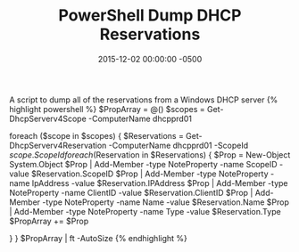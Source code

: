 ﻿---
layout: post
title:  PowerShell Dump DHCP Reservations
date:   2015-12-02 00:00:00 -0500
categories: IT
---






A script to dump all of the reservations from a Windows DHCP server
{% highlight powershell %}
$PropArray = @()
$scopes = Get-DhcpServerv4Scope -ComputerName dhcpprd01

foreach ($scope in $scopes)
{
$Reservations = Get-DhcpServerv4Reservation -ComputerName dhcpprd01 -ScopeId $scope.ScopeId
foreach ($Reservation in $Reservations)
{
$Prop = New-Object System.Object
$Prop | Add-Member -type NoteProperty -name ScopeID -value $Reservation.ScopeID
$Prop | Add-Member -type NoteProperty -name IpAddress -value $Reservation.IPAddress
$Prop | Add-Member -type NoteProperty -name ClientID -value $Reservation.ClientID
$Prop | Add-Member -type NoteProperty -name Name -value $Reservation.Name
$Prop | Add-Member -type NoteProperty -name Type -value $Reservation.Type
$PropArray += $Prop

}
}
$PropArray | ft -AutoSize
{% endhighlight %}


